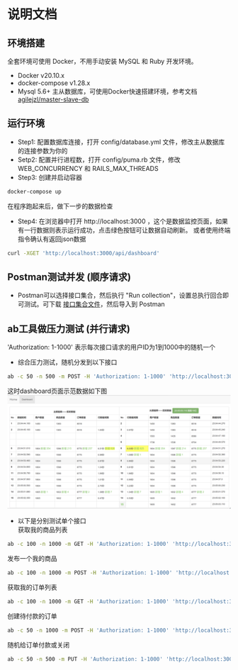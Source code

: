 说明文档
=======

## 环境搭建
全套环境可使用 Docker，不用手动安装 MySQL 和 Ruby 开发环境。
* Docker v20.10.x
* docker-compose v1.28.x
* Mysql 5.6+ 主从数据库，可使用Docker快速搭建环境，参考文档 [agilejzl/master-slave-db](https://github.com/agilejzl/master-slave-db)

## 运行环境
* Step1: 配置数据库连接，打开 config/database.yml 文件，修改主从数据库的连接参数为你的
* Setp2: 配置并行进程数，打开 config/puma.rb 文件，修改 WEB_CONCURRENCY 和 RAILS_MAX_THREADS  
* Step3: 创建并启动容器
```bash  
docker-compose up
```
在程序跑起来后，做下一步的数据检查

* Step4: 在浏览器中打开 http://localhost:3000 ，这个是数据监控页面，如果有一行数据则表示运行成功，点击绿色按钮可让数据自动刷新。
或者使用终端指令确认有返回json数据
```bash 
curl -XGET 'http://localhost:3000/api/dashboard'
```

## Postman测试并发 (顺序请求) 
* Postman可以选择接口集合，然后执行 "Run collection"，设置总执行回合即可测试。可下载 [接口集合文件](https://raw.githubusercontent.com/agilejzl/master-slave-db-demo/master/public/demo/DB2-Tester.postman_collection.json)，然后导入到 Postman

## ab工具做压力测试 (并行请求) 
'Authorization: 1-1000' 表示每次接口请求的用户ID为1到1000中的随机一个
* 综合压力测试，随机分发到以下接口
```bash
ab -c 50 -n 500 -m POST -H 'Authorization: 1-1000' 'http://localhost:3000/api/dashboard/mock_mix_action?scope=my'
```
这时dashboard页面示范数据如下图  
![dashboard页面示范](https://raw.githubusercontent.com/agilejzl/master-slave-db-demo/master/public/demo/db_dashboard.png)

* 以下是分别测试单个接口  
获取我的商品列表
```bash
ab -c 100 -n 1000 -m GET -H 'Authorization: 1-1000' 'http://localhost:3000/api/products?scope=my'
```
发布一个我的商品
```bash
ab -c 100 -n 1000 -m POST -H 'Authorization: 1-1000' 'http://localhost:3000/api/products'
```
获取我的订单列表
```bash
ab -c 100 -n 1000 -m GET -H 'Authorization: 1-1000' 'http://localhost:3000/api/orders?scope=my'
```
创建待付款的订单
```bash
ab -c 50 -n 1000 -m POST -H 'Authorization: 1-1000' 'http://localhost:3000/api/orders'
```
随机给订单付款或关闭
```bash
ab -c 50 -n 500 -m PUT -H 'Authorization: 1-1000' 'http://localhost:3000/api/orders/random_id'
```

